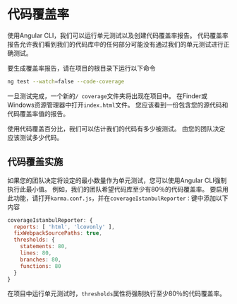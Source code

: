 # 代码覆盖率

使用Angular CLI，我们可以运行单元测试以及创建代码覆盖率报告。
代码覆盖率报告允许我们看到我们的代码库中的任何部分可能没有通过我们的单元测试进行正确测试。

要生成覆盖率报告，请在项目的根目录下运行以下命令

```bash
ng test --watch=false --code-coverage
```

一旦测试完成，一个新的`/ coverage`文件夹将出现在项目中。
在Finder或Windows资源管理器中打开`index.html`文件。
您应该看到一份包含您的源代码和代码覆盖率值的报告。

使用代码覆盖百分比，我们可以估计我们的代码有多少被测试。
由您的团队决定应该测试多少代码。

## 代码覆盖实施

如果您的团队决定将设定的最小数量作为单元测试，您可以使用Angular CLI强制执行此最小值。
例如，我们的团队希望代码库至少有80％的代码覆盖率。
要启用此功能，请打开`karma.conf.js`，并在`coverageIstanbulReporter：`键中添加以下内容

```javascript
coverageIstanbulReporter: {
  reports: [ 'html', 'lcovonly' ],
  fixWebpackSourcePaths: true,
  thresholds: {
    statements: 80,
    lines: 80,
    branches: 80,
    functions: 80
  }
}
```

在项目中运行单元测试时，`thresholds`属性将强制执行至少80％的代码覆盖率。